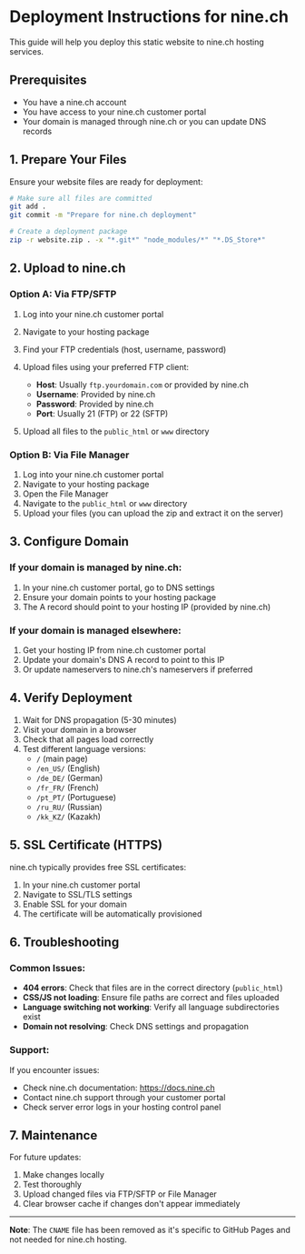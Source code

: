 # Deployment Instructions for nine.ch

This guide will help you deploy this static website to nine.ch hosting services.

## Prerequisites

- You have a nine.ch account
- You have access to your nine.ch customer portal
- Your domain is managed through nine.ch or you can update DNS records

## 1. Prepare Your Files

Ensure your website files are ready for deployment:

```bash
# Make sure all files are committed
git add .
git commit -m "Prepare for nine.ch deployment"

# Create a deployment package
zip -r website.zip . -x "*.git*" "node_modules/*" "*.DS_Store*"
```

## 2. Upload to nine.ch

### Option A: Via FTP/SFTP

1. Log into your nine.ch customer portal
2. Navigate to your hosting package
3. Find your FTP credentials (host, username, password)
4. Upload files using your preferred FTP client:
   - **Host**: Usually `ftp.yourdomain.com` or provided by nine.ch
   - **Username**: Provided by nine.ch
   - **Password**: Provided by nine.ch
   - **Port**: Usually 21 (FTP) or 22 (SFTP)

5. Upload all files to the `public_html` or `www` directory

### Option B: Via File Manager

1. Log into your nine.ch customer portal
2. Navigate to your hosting package
3. Open the File Manager
4. Navigate to the `public_html` or `www` directory
5. Upload your files (you can upload the zip and extract it on the server)

## 3. Configure Domain

### If your domain is managed by nine.ch:

1. In your nine.ch customer portal, go to DNS settings
2. Ensure your domain points to your hosting package
3. The A record should point to your hosting IP (provided by nine.ch)

### If your domain is managed elsewhere:

1. Get your hosting IP from nine.ch customer portal
2. Update your domain's DNS A record to point to this IP
3. Or update nameservers to nine.ch's nameservers if preferred

## 4. Verify Deployment

1. Wait for DNS propagation (5-30 minutes)
2. Visit your domain in a browser
3. Check that all pages load correctly
4. Test different language versions:
   - `/` (main page)
   - `/en_US/` (English)
   - `/de_DE/` (German)
   - `/fr_FR/` (French)
   - `/pt_PT/` (Portuguese)
   - `/ru_RU/` (Russian)
   - `/kk_KZ/` (Kazakh)

## 5. SSL Certificate (HTTPS)

nine.ch typically provides free SSL certificates:

1. In your nine.ch customer portal
2. Navigate to SSL/TLS settings
3. Enable SSL for your domain
4. The certificate will be automatically provisioned

## 6. Troubleshooting

### Common Issues:

- **404 errors**: Check that files are in the correct directory (`public_html`)
- **CSS/JS not loading**: Ensure file paths are correct and files uploaded
- **Language switching not working**: Verify all language subdirectories exist
- **Domain not resolving**: Check DNS settings and propagation

### Support:

If you encounter issues:
- Check nine.ch documentation: https://docs.nine.ch
- Contact nine.ch support through your customer portal
- Check server error logs in your hosting control panel

## 7. Maintenance

For future updates:
1. Make changes locally
2. Test thoroughly
3. Upload changed files via FTP/SFTP or File Manager
4. Clear browser cache if changes don't appear immediately

---

**Note**: The `CNAME` file has been removed as it's specific to GitHub Pages and not needed for nine.ch hosting.